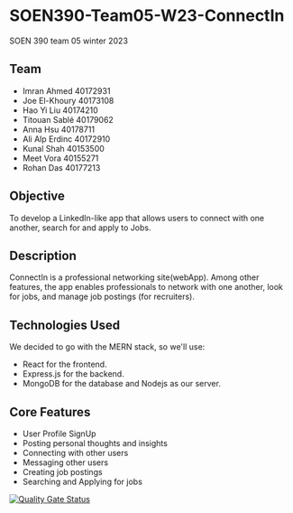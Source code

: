 # SOEN390-Team05-W23-ConnectIn
SOEN 390 team 05 winter 2023





## Team
* Imran Ahmed 40172931
* Joe El-Khoury 40173108
* Hao Yi Liu 40174210
* Titouan Sablé 40179062
* Anna Hsu 40178711
* Ali Alp Erdinc 40172910
* Kunal Shah 40153500
* Meet Vora 40155271
* Rohan Das 40177213

## Objective
To develop a LinkedIn-like app that allows users to connect with one another, search for and apply to Jobs.

## Description 
ConnectIn is a professional networking site(webApp). Among other features, the app enables professionals to network with one another, look for jobs, and manage job postings (for recruiters).
## Technologies Used
We decided to go with the MERN stack, so we'll use:

* React for the frontend.
* Express.js for the backend.
* MongoDB for the database and Nodejs as our server.



## Core Features  
* User Profile SignUp
* Posting personal thoughts and insights
* Connecting with other users
* Messaging other users
* Creating job postings
* Searching and Applying for jobs

[![Quality Gate Status](https://sonarcloud.io/api/project_badges/measure?project=Kunal22shah_SOEN390-Team05-W23&metric=alert_status)](https://sonarcloud.io/summary/new_code?id=Kunal22shah_SOEN390-Team05-W23)
